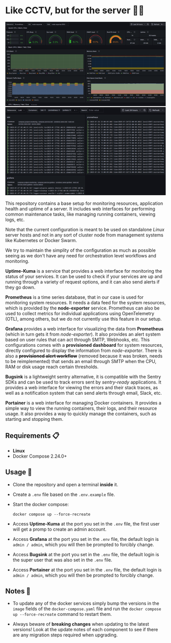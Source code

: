 # Like CCTV, but for the server 📸🚨

![screenshot](./.github/screenshots/first.png)
![screenshot](./.github/screenshots/second.png)

This repository contains a base setup for monitoring resources, application health and uptime of a server. It includes web interfaces for performing common maintenance tasks, like managing running containers, viewing logs, etc.

Note that the current configuration is meant to be used on standalone _Linux_ server hosts and not in any sort of cluster node from management systems like Kubernetes or Docker Swarm.

We try to maintain the simplity of the configuration as much as possible seeing as we don't have any need for orchestration level workflows and monitoring.

**Uptime-Kuma** is a service that provides a web interface for monitoring the status of your services. It can be used to check if your services are up and running through a variety of request options, and it can also send alerts if they go down.

**Prometheus** is a time series database, that in our case is used for monitoring system resources. It needs a data feed for the system resources, which is provided by the **node-exporter** service. Prometheus can also be used to collect metrics for individual applications using OpenTelemetry (OTL), among others, but we do not currently use this feature in our setup.

**Grafana** provides a web interface for visualizing the data from **Prometheus** (which in turn gets it from _node-exporter_). It also provides an alert system based on user rules that can act through SMTP, Webhooks, etc. This configurations comes with a **provisioned dashboard** for system resources, directly configured to display the information from _node-exporter_. There is also a ~~**provisioned alert workflow**~~ (removed because it was broken, needs to be reimplemented) that sends an email through SMTP when the CPU, RAM or disk usage reach certain thresholds.

**Bugsink** is a lightweight sentry alternative, it is compatible with the Sentry SDKs and can be used to track errors sent by _sentry-ready_ applications. It provides a web interface for viewing the errors and their stack traces, as well as a notification system that can send alerts through email, Slack, etc.

**Portainer** is a web interface for managing Docker containers. It provides a simple way to view the running containers, their logs, and their resource usage. It also provides a way to quickly manage the containers, such as starting and stopping them.

## Requirements 📋

- **Linux**
- Docker Compose 2.24.0+

## Usage 🚀

- Clone the repository and open a terminal **inside** it.

- Create a `.env` file based on the `.env.example` file.

- Start the docker compose:

  ```shell
  docker compose up --force-recreate
  ```

- Access **Uptime-Kuma** at the port you set in the `.env` file, the first user will get a promp to create an admin account.

- Access **Grafana** at the port you set in the `.env` file, the default login is  `admin / admin`, which you will then be prompted to forcibly change.

- Access **Bugsink** at the port you set in the `.env` file, the default login is the super user that was also set in the `.env` file.

- Access **Portainer** at the port you set in the `.env` file, the default login is `admin / admin`, which you will then be prompted to forcibly change.

## Notes 📝

- To update any of the docker services simply bump the versions in the `image` fields of the `docker-compose.yaml` file and run the `docker compose up --force-recreate` command to restart them.

- Always beware of **breaking changes** when updating to the latest versions! Look at the update notes of each component to see if there are any migration steps required when upgrading.
